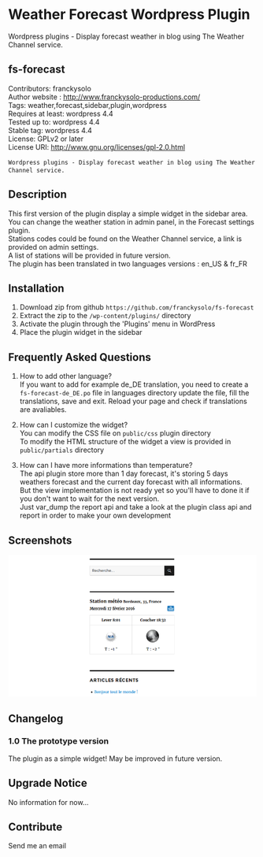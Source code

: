 # Weather Forecast Wordpress Plugin

Wordpress plugins - Display forecast weather in blog using The Weather Channel service.

## fs-forecast
Contributors: franckysolo  
Author website : http://www.franckysolo-productions.com/  
Tags: weather,forecast,sidebar,plugin,wordpress  
Requires at least: wordpress 4.4  
Tested up to: wordpress 4.4  
Stable tag: wordpress 4.4  
License: GPLv2 or later  
License URI: http://www.gnu.org/licenses/gpl-2.0.html  

    Wordpress plugins - Display forecast weather in blog using The Weather Channel service.  
## Description
This first version of the plugin display a simple widget in the sidebar area.  
You can change the weather station in admin panel, in the Forecast settings plugin.  
Stations codes could be found on the Weather Channel service, a link is provided on admin settings.  
A list of stations will be provided in future version.  
The plugin has been translated in two languages versions : en_US & fr_FR  

## Installation

1. Download zip from github `https://github.com/franckysolo/fs-forecast`
1. Extract the zip to the `/wp-content/plugins/` directory  
1. Activate the plugin through the 'Plugins' menu in WordPress  
1. Place the plugin widget in the sidebar  

## Frequently Asked Questions

1. How to add other language?  
If you want to add for example de_DE translation, you need to create a `fs-forecast-de_DE.po` file in languages directory
update the file, fill the translations, save and exit. Reload your page and check if translations are avaliables.

2. How can I customize the widget?  
You can modify the CSS file on `public/css` plugin directory  
To modify the HTML structure of the widget a view is provided in `public/partials` directory

3. How can I have more informations than temperature?  
The api plugin store more than 1 day forecast, it's storing 5 days weathers forecast  and the current day forecast with all informations.  
But the view implementation is not ready yet so you'll have to done it if you don't want to wait for the next version.  
Just var_dump the report api and take a look at the plugin class api and report in order to make your own development

## Screenshots

![Screenshot](assets/screenshot-1.png)

## Changelog

### 1.0 The prototype version
The plugin as a simple widget! May be improved in future version.

## Upgrade Notice
No information for now...

## Contribute
Send me an email
